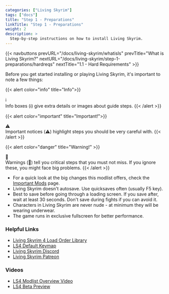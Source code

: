 ```yaml
---
categories: ["Living Skyrim"]
tags: ["docs"] 
title: "Step 1 - Preparations"
linkTitle: "Step 1 - Preparations"
weight: 2
description: >
  Step-by-step instructions on how to install Living Skyrim.
---
```


{{< navbuttons prevURL="/docs/living-skyrim/whatisls" prevTitle="What is Living Skyrim?" nextURL="/docs/living-skyrim/step-1-preparations/hardreqs" nextTitle="1.1 - Hard Requirements" >}}

Before you get started installing or playing Living Skyrim, it's important to note a few things:

{{< alert color="info" title="Info">}}
<div class="alert-icon">ℹ️</div>
Info boxes (ℹ️) give extra details or images about guide steps.
{{< /alert >}}

{{< alert color="important" title="Important!">}}
<div class="alert-icon">⚠️</div>
Important notices (⚠️) highlight steps you should be very careful with.
{{< /alert >}}

{{< alert color="danger" title="Warning!" >}}
<div class="alert-icon">🛑</div>
Warnings (🛑) tell you critical steps that you must not miss. If you ignore these, you might face big problems.
{{< /alert >}}

- For a quick look at the big changes this modlist offers, check the [Important Mods](/docs/living-skyrim/beginners-guide/importantmods) page. 
- Living Skyrim doesn't autosave. Use quicksaves often (usually F5 key).
- Best to save before going through a loading screen. If you save after, wait at least 30 seconds. Don't save during fights if you can avoid it.
- Characters in Living Skyrim are never nude - at minimum they will be wearing underwear.
- The game runs in exclusive fullscreen for better performance.

### Helpful Links
- [Living Skyrim 4 Load Order Library](https://loadorderlibrary.com/lists/living-skyrim-4)
- [LS4 Default Keymap](http://www.keyboard-layout-editor.com/#/gists/a8c4e0948ac5e04d4bc4eaf7b130295f)
- [Living Skyrim Discord](https://discord.gg/thg2eRxf7z)
- [Living Skyrim Patreon](https://www.patreon.com/LivingSkyrim)

### Videos
- [LS4 Modlist Overview Video](https://www.youtube.com/watch?v=cielru_UErg)
- [LS4 Beta Preview](https://www.youtube.com/watch?v=1HDQne_yKZ8)